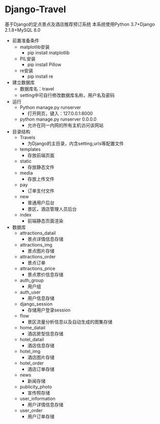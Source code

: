 # Django-Travel
基于Django的定点景点及酒店推荐预订系统
本系统使用Python 3.7+Django 2.1.8+MySQL 8.0
- 前置准备条件
  - matplotlib安装
    - pip install matplotlib
  - PIL安装
    - pip install Pillow
  - re安装
    - pip install re
- 建立数据库
  - 数据库名：travel
  - setting中可自行修改数据库名称，用户名及密码
- 运行
  - Python manage.py runserver
    - 打开网页，键入：127.0.0.1:8000
  - python manage.py runserver 0.0.0.0
    - 允许在同一内网的所有主机访问该网站
- 目录结构
  - Travels
    - 为Django的主目录，内含setting,urls等配置文件
  - templates
    - 存放前端页面
  - static
    - 存放静态文件
  - media
    - 存放上传文件
  - pay
    - 订单支付文件
  - new
    - 普通用户后台
    - 景区，酒店管理人员后台
  - index
    - 前端静态页面渲染
- 数据库
  - attractions_datail
    - 景点详情信息存储
  - attractions_img
    - 景点图片存储
  - attractions_order
    - 景点订单
  - attractions_price
    - 景点票价信息存储
  - auth_group
    - 用户组
  - auth_user
    - 用户信息存储
  - django_session
    - 存储用户登录session
  - flow
    - 景区流量分析信息以及自动生成的图集存储
  - home_datail
    - 酒店房型信息存储
  - hotel_datail
    - 酒店信息存储
  - hotel_img
    - 酒店图片存储
  - hotel_order
    - 酒店订单存储
  - news
    - 新闻存储
  - publicity_photo
    - 宣传照存储
  - user_information
    - 用户详情信息存储
  - user_order
    - 用户订单存储
  
